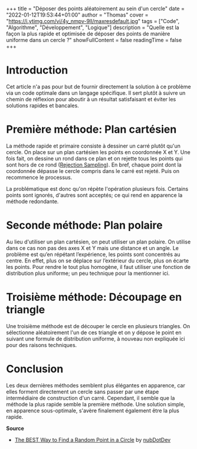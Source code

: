 +++
title = "Déposer des points aléatoirement au sein d'un cercle"
date = "2022-01-12T19:53:44+01:00"
author = "Thomas"
cover = "https://i.ytimg.com/vi/4y_nmpv-9lI/maxresdefault.jpg"
tags = ["Code", "Algorithme", "Développement", "Logique"]
description = "Quelle est la façon la plus rapide et optimisée de déposer des points de manière uniforme dans un cercle ?"
showFullContent = false
readingTime = false
+++

# Introduction

Cet article n'a pas pour but de fournir directement la solution à ce problème via un code optimale dans un langage spécifique. Il sert plutôt à suivre un chemin de réflexion pour aboutir à un résultat satisfaisant et éviter les solutions rapides et bancales.

# Première méthode: Plan cartésien

La méthode rapide et primaire consiste à dessiner un carré plutôt qu'un cercle. On place sur un plan cartésien les points en coordonnée X et Y. Une fois fait, on dessine un rond dans ce plan et on rejette tous les points qui sont hors de ce rond ([Rejection Sampling](https://en.wikipedia.org/wiki/Rejection_sampling)). En bref, chaque point dont la coordonnée dépasse le cercle compris dans le carré est rejeté. Puis on recommence le processus.

La problématique est donc qu'on répète l'opération plusieurs fois. Certains points sont ignorés, d'autres sont acceptés; ce qui rend en apparence la méthode redondante.

# Seconde méthode: Plan polaire

Au lieu d'utiliser un plan cartésien, on peut utiliser un plan polaire. On utilise dans ce cas non pas des axes X et Y mais une distance et un angle. Le problème est qu’en répétant l’expérience, les points sont concentrés au centre. En effet, plus on se déplace sur l’extérieur du cercle, plus on écarte les points. Pour rendre le tout plus homogène, il faut utiliser une fonction de distribution plus uniforme; un peu technique pour la mentionner ici.

# Troisième méthode: Découpage en triangle

Une troisième méthode est de découper le cercle en plusieurs triangles. On sélectionne aléatoirement l'un de ces triangle et on y dépose le point en suivant une formule de distribution uniforme, à nouveau non expliquée ici pour des raisons techniques.

# Conclusion

Les deux dernières méthodes semblent plus élégantes en apparence, car elles forment directement un cercle sans passer par une étape intermédiaire de construction d'un carré. Cependant, il semble que la méthode la plus rapide semble la première méthode. Une solution simple, en apparence sous-optimale, s'avère finalement également être la plus rapide.

**Source**

- [The BEST Way to Find a Random Point in a Circle](https://www.youtube.com/watch?v=4y_nmpv-9lI) by [nubDotDev](https://www.youtube.com/channel/UC1tozVUXyve6pkAv6gtcrQQ)
